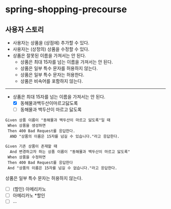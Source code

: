 # spring-shopping-precourse

## 사용자 스토리

- 사용자는 상품을 (상점에) 추가할 수 있다.
- 사용자는 (상정의) 상품을 수정할 수 있다.
- 상품은 잘못된 이름을 가져서는 안 된다.
  - 상품은 최대 15자를 넘는 이름을 가져서는 안 된다.
  - 상품은 일부 특수 문자를 허용하지 않는다.
  - 상품은 일부 특수 문자는 허용한다.
  - 상품은 비속어를 포함하지 않는다.
  
---

- 상품은 최대 15자를 넘는 이름을 가져서는 안 된다.
  - [x] 동해물과백두산이마르고닳도록
  - [ ] 동해물과 백두산이 마르고 닳도록

```gherkin
Given 상품 이름이 "동해물과 백두산이 마르고 닳도록"일 때
 When 상품을 생성하면
 Then 400 Bad Request를 응답한다.
  AND "상품의 이름은 15자를 넘길 수 있습니다."라고 응답한다.
```

```gherkin
Given 기존 상품이 존재할 때
  And 변경하고자 하는 상품 이름이 "동해물과 백두산이 마르고 닳도록"
 When 상품을 수정하면
 Then 400 Bad Request를 응답한다
 And "상품의 이름은 15자를 넘길 수 없습니다."라고 응답한다.
```

상품은 일부 특수 문자는 허용하지 않는다.

- [ ] (할인) 아메리카노
- [ ] 아메리카노 *할인
- [ ] ...